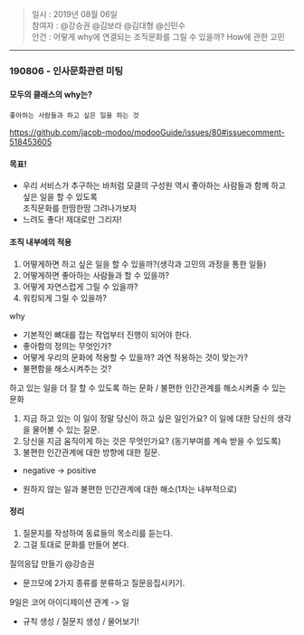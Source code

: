 
> 일시 : 2019년 08월 06일  
> 참여자 : @강승권 @김보라 @김대형 @신민수  
> 안건 : 어떻게 why에 연결되는 조직문화를 그릴 수 있을까? How에 관한 고민
------  

### 190806 - 인사문화관련 미팅  

#### 모두의 클래스의 why는?  
```좋아하는 사람들과 하고 싶은 일을 하는 것```  

https://github.com/jacob-modoo/modooGuide/issues/80#issuecomment-518453605

#### 목표!  
- 우리 서비스가 추구하는 바처럼 모클의 구성원 역시 좋아하는 사람들과 함께 하고 싶은 일을 할 수 있도록  
  조직문화를 한땀한땀 그려나가보자  
- 느려도 좋다! 제대로만 그리자!  


#### 조직 내부에의 적용  
1. 어떻게하면 하고 싶은 일을 할 수 있을까?(생각과 고민의 과정을 통한 일들)  
2. 어떻게하면 좋아하는 사람들과 할 수 있을까?  
3. 어떻게 자연스럽게 그릴 수 있을까?  
4. 워킹되게 그릴 수 있을까?

why
- 기본적인 뼈대를 잡는 작업부터 진행이 되어야 한다.  
- 좋아함의 정의는 무엇인가?
- 어떻게 우리의 문화에 적용할 수 있을까? 과연 적용하는 것이 맞는가?  
- 불편함을 해소시켜주는 것?  

하고 있는 일을 더 잘 할 수 있도록 하는 문화 / 불편한 인간관계를 해소시켜줄 수 있는 문화  

1. 지금 하고 있는 이 일이 정말 당신이 하고 싶은 일인가요? 이 일에 대한 당신의 생각을 물어볼 수 있는 질문.  
2. 당신을 지금 움직이게 하는 것은 무엇인가요? (동기부여를 계속 받을 수 있도록)  
3. 불편한 인간관계에 대한 방향에 대한 질문.  
  
- negative -> positive 


- 원하지 않는 일과 불편한 인간관계에 대한 해소(1차는 내부적으로)  

#### 정리  
1. 질문지를 작성하여 동료들의 목소리를 듣는다.  
2. 그걸 토대로 문화를 만들어 본다.  

질의응답 만들기 @강승권  
- 문끄모에 2가지 종류를 분류하고 질문응집시키기. 

9일은 코어 아이디제이션
관계 -> 일
* 규칙 생성 / 질문지 생성 / 물어보기!


